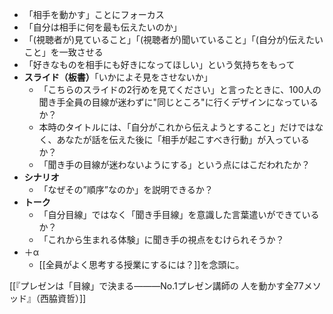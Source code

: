 - 「相手を動かす」ことにフォーカス
- 「自分は相手に何を最も伝えたいのか」
- 「(視聴者が)見ていること」「(視聴者が)聞いていること」「(自分が)伝えたいこと」を一致させる
- 「好きなものを相手にも好きになってほしい」という気持ちをもって
-  **スライド（板書）**「いかによそ見をさせないか」
    - 「こちらのスライドの2行めを見てください」と言ったときに、100人の聞き手全員の目線が迷わずに"同じところ"に行くデザインになっているか？
    - 本時のタイトルには、「自分がこれから伝えようとすること」だけではなく、あなたが話を伝えた後に「相手が起こすべき行動」が入っているか？
    - 「聞き手の目線が迷わないようにする」という点にはこだわれたか？
-  **シナリオ**
    - 「なぜその”順序”なのか」を説明できるか？
- **トーク**
    - 「自分目線」ではなく「聞き手目線」を意識した言葉遣いができているか？
    - 「これから生まれる体験」に聞き手の視点をむけられそうか？
- ＋α
	- [[全員がよく思考する授業にするには？]]を念頭に。

[[『プレゼンは「目線」で決まる―――No.1プレゼン講師の 人を動かす全77メソッド』（西脇資哲）]]